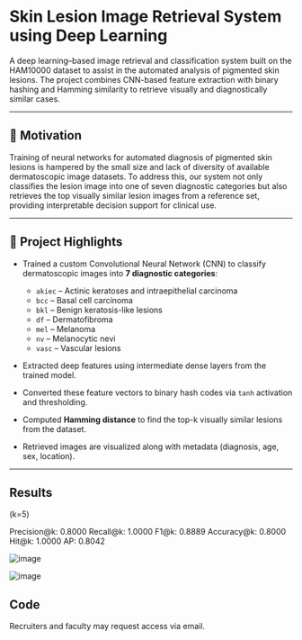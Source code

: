 # Skin Lesion Image Retrieval System using Deep Learning

A deep learning–based image retrieval and classification system built on the HAM10000 dataset to assist in the automated analysis of pigmented skin lesions. The project combines CNN-based feature extraction with binary hashing and Hamming similarity to retrieve visually and diagnostically similar cases.

---

## 📌 Motivation

Training of neural networks for automated diagnosis of pigmented skin lesions is hampered by the small size and lack of diversity of available dermatoscopic image datasets. To address this, our system not only classifies the lesion image into one of seven diagnostic categories but also retrieves the top visually similar lesion images from a reference set, providing interpretable decision support for clinical use.

---

## 🧠 Project Highlights

* Trained a custom Convolutional Neural Network (CNN) to classify dermatoscopic images into **7 diagnostic categories**:

  * `akiec` – Actinic keratoses and intraepithelial carcinoma
  * `bcc` – Basal cell carcinoma
  * `bkl` – Benign keratosis-like lesions
  * `df` – Dermatofibroma
  * `mel` – Melanoma
  * `nv` – Melanocytic nevi
  * `vasc` – Vascular lesions
* Extracted deep features using intermediate dense layers from the trained model.
* Converted these feature vectors to binary hash codes via `tanh` activation and thresholding.
* Computed **Hamming distance** to find the top-k visually similar lesions from the dataset.
* Retrieved images are visualized along with metadata (diagnosis, age, sex, location).

---

## Results

(k=5)

Precision@k: 0.8000
Recall@k: 1.0000
F1@k: 0.8889
Accuracy@k: 0.8000
Hit@k: 1.0000
AP: 0.8042

![image](https://github.com/user-attachments/assets/1a6bf24c-5c1b-4fb7-9fe5-69deeaa1a37b)

![image](https://github.com/user-attachments/assets/e6e5c62e-7bef-4d00-9468-246eabaafd4f)


## Code

Recruiters and faculty may request access via email.
